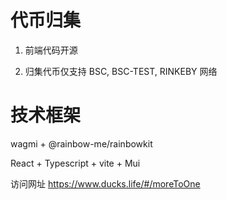 # 代币归集

1. 前端代码开源

2. 归集代币仅支持 BSC, BSC-TEST, RINKEBY 网络

# 技术框架

wagmi + @rainbow-me/rainbowkit

React + Typescript + vite + Mui

访问网址 https://www.ducks.life/#/moreToOne
